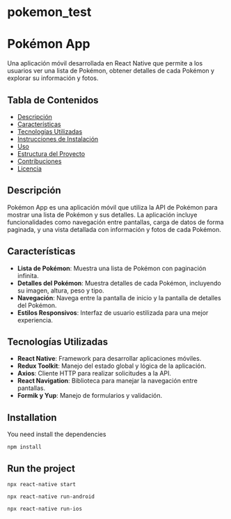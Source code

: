 # pokemon_test


# Pokémon App

Una aplicación móvil desarrollada en React Native que permite a los usuarios ver una lista de Pokémon, obtener detalles de cada Pokémon y explorar su información y fotos.

## Tabla de Contenidos

- [Descripción](#descripción)
- [Características](#características)
- [Tecnologías Utilizadas](#tecnologías-utilizadas)
- [Instrucciones de Instalación](#instrucciones-de-instalación)
- [Uso](#uso)
- [Estructura del Proyecto](#estructura-del-proyecto)
- [Contribuciones](#contribuciones)
- [Licencia](#licencia)

## Descripción

Pokémon App es una aplicación móvil que utiliza la API de Pokémon para mostrar una lista de Pokémon y sus detalles. La aplicación incluye funcionalidades como navegación entre pantallas, carga de datos de forma paginada, y una vista detallada con información y fotos de cada Pokémon.

## Características

- **Lista de Pokémon**: Muestra una lista de Pokémon con paginación infinita.
- **Detalles del Pokémon**: Muestra detalles de cada Pokémon, incluyendo su imagen, altura, peso y tipo.
- **Navegación**: Navega entre la pantalla de inicio y la pantalla de detalles del Pokémon.
- **Estilos Responsivos**: Interfaz de usuario estilizada para una mejor experiencia.

## Tecnologías Utilizadas

- **React Native**: Framework para desarrollar aplicaciones móviles.
- **Redux Toolkit**: Manejo del estado global y lógica de la aplicación.
- **Axios**: Cliente HTTP para realizar solicitudes a la API.
- **React Navigation**: Biblioteca para manejar la navegación entre pantallas.
- **Formik y Yup**: Manejo de formularios y validación.


## Installation

You need install the dependencies

```
npm install
```

## Run the project

```
npx react-native start
```

```
npx react-native run-android
```

```
npx react-native run-ios
```